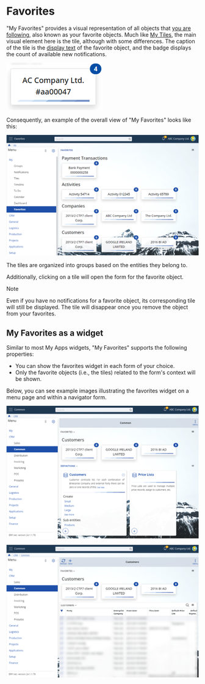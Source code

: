 # Favorites

"My Favorites" provides a visual representation of all objects that [you are following](../../social/social-follows.md), also known as your favorite objects. Much like [My Tiles](../tiles.md), the main visual element here is the tile, although with some differences. The caption of the tile is the [display text](https://docs.erp.net/tech/advanced/data-objects/display-format.html) of the favorite object, and the badge displays the count of available new notifications.


![Favorites - Tile](./pictures/tile.png "Favorites - Tile")

Consequently, an example of the overall view of "My Favorites" looks like this:

![Favorites - Overview](./pictures/overview.png "Favorites - Overview")

The tiles are organized into groups based on the entities they belong to.

Additionally, clicking on a tile will open the form for the favorite object.

> [!NOTE]
> Even if you have no notifications for a favorite object, its corresponding tile will still be displayed. The tile will disappear once you remove the object from your favorites.

## My Favorites as a widget

Similar to most My Apps widgets, "My Favorites" supports the following properties:

- You can show the favorites widget in each form of your choice.
- Only the favorite objects (i.e., the tiles) related to the form's context will be shown.

Below, you can see example images illustrating the favorites widget on a menu page and within a navigator form.

![Favorites - Context menu page](./pictures/context-menupage.png "Favorites - Context menu page")

![Favorites - Context navigator](./pictures/context-navigator.png "Favorites - Context navigator")
